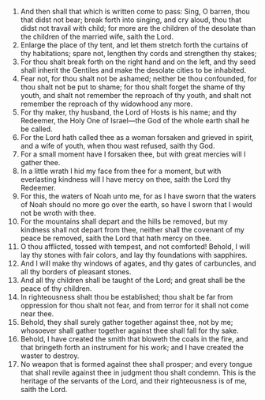 1. And then shall that which is written come to pass: Sing, O barren, thou that didst not bear; break forth into singing, and cry aloud, thou that didst not travail with child; for more are the children of the desolate than the children of the married wife, saith the Lord.
2. Enlarge the place of thy tent, and let them stretch forth the curtains of thy habitations; spare not, lengthen thy cords and strengthen thy stakes;
3. For thou shalt break forth on the right hand and on the left, and thy seed shall inherit the Gentiles and make the desolate cities to be inhabited.
4. Fear not, for thou shalt not be ashamed; neither be thou confounded, for thou shalt not be put to shame; for thou shalt forget the shame of thy youth, and shalt not remember the reproach of thy youth, and shalt not remember the reproach of thy widowhood any more.
5. For thy maker, thy husband, the Lord of Hosts is his name; and thy Redeemer, the Holy One of Israel—the God of the whole earth shall he be called.
6. For the Lord hath called thee as a woman forsaken and grieved in spirit, and a wife of youth, when thou wast refused, saith thy God.
7. For a small moment have I forsaken thee, but with great mercies will I gather thee.
8. In a little wrath I hid my face from thee for a moment, but with everlasting kindness will I have mercy on thee, saith the Lord thy Redeemer.
9. For this, the waters of Noah unto me, for as I have sworn that the waters of Noah should no more go over the earth, so have I sworn that I would not be wroth with thee.
10. For the mountains shall depart and the hills be removed, but my kindness shall not depart from thee, neither shall the covenant of my peace be removed, saith the Lord that hath mercy on thee.
11. O thou afflicted, tossed with tempest, and not comforted! Behold, I will lay thy stones with fair colors, and lay thy foundations with sapphires.
12. And I will make thy windows of agates, and thy gates of carbuncles, and all thy borders of pleasant stones.
13. And all thy children shall be taught of the Lord; and great shall be the peace of thy children.
14. In righteousness shalt thou be established; thou shalt be far from oppression for thou shalt not fear, and from terror for it shall not come near thee.
15. Behold, they shall surely gather together against thee, not by me; whosoever shall gather together against thee shall fall for thy sake.
16. Behold, I have created the smith that bloweth the coals in the fire, and that bringeth forth an instrument for his work; and I have created the waster to destroy.
17. No weapon that is formed against thee shall prosper; and every tongue that shall revile against thee in judgment thou shalt condemn. This is the heritage of the servants of the Lord, and their righteousness is of me, saith the Lord.

